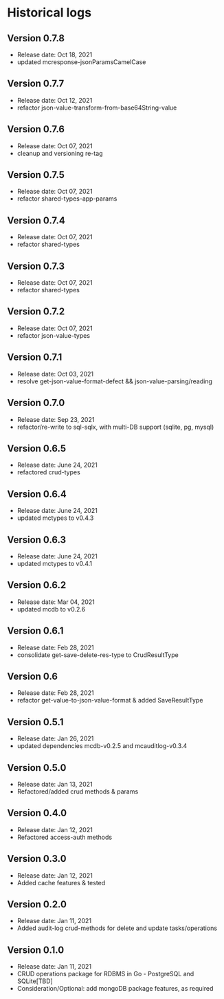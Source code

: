 # Historical logs

## Version 0.7.8

- Release date: Oct 18, 2021
- updated mcresponse-jsonParamsCamelCase

## Version 0.7.7

- Release date: Oct 12, 2021
- refactor json-value-transform-from-base64String-value

## Version 0.7.6

- Release date: Oct 07, 2021
- cleanup and versioning re-tag

## Version 0.7.5

- Release date: Oct 07, 2021
- refactor shared-types-app-params

## Version 0.7.4

- Release date: Oct 07, 2021
- refactor shared-types

## Version 0.7.3

- Release date: Oct 07, 2021
- refactor shared-types

## Version 0.7.2

- Release date: Oct 07, 2021
- refactor json-value-types


## Version 0.7.1

- Release date: Oct 03, 2021
- resolve get-json-value-format-defect && json-value-parsing/reading


## Version 0.7.0

- Release date: Sep 23, 2021
- refactor/re-write to sql-sqlx, with multi-DB support (sqlite, pg, mysql)

## Version 0.6.5

- Release date: June 24, 2021
- refactored crud-types

## Version 0.6.4

- Release date: June 24, 2021
- updated mctypes to v0.4.3

## Version 0.6.3

- Release date: June 24, 2021
- updated mctypes to v0.4.1

## Version 0.6.2

- Release date: Mar 04, 2021
- updated mcdb to v0.2.6

## Version 0.6.1

- Release date: Feb 28, 2021
- consolidate get-save-delete-res-type to CrudResultType

## Version 0.6

- Release date: Feb 28, 2021
- refactor get-value-to-json-value-format & added SaveResultType

## Version 0.5.1

- Release date: Jan 26, 2021
- updated dependencies mcdb-v0.2.5 and mcauditlog-v0.3.4

## Version 0.5.0

- Release date: Jan 13, 2021
- Refactored/added crud methods & params


## Version 0.4.0

- Release date: Jan 12, 2021
- Refactored access-auth methods

## Version 0.3.0

- Release date: Jan 12, 2021
- Added cache features & tested

## Version 0.2.0

- Release date: Jan 11, 2021
- Added audit-log crud-methods for delete and update tasks/operations

## Version 0.1.0

- Release date: Jan 11, 2021
- CRUD operations package for RDBMS in Go - PostgreSQL and SQLite[TBD]
- Consideration/Optional: add mongoDB package features, as required
